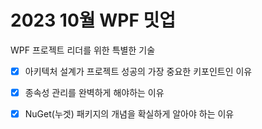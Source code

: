 # 2023 10월 WPF 밋업

WPF 프로젝트 리더를 위한 특별한 기술

- [x] 아키텍처 설계가 프로젝트 성공의 가장 중요한 키포인트인 이유

- [x] 종속성 관리를 완벽하게 해야하는 이유

- [x] NuGet(누겟) 패키지의 개념을 확실하게 알아야 하는 이유
